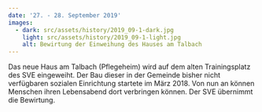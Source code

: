 ```yaml
---
date: '27. - 28. September 2019'
images:
  - dark: src/assets/history/2019_09-1-dark.jpg
    light: src/assets/history/2019_09-1-light.jpg
    alt: Bewirtung der Einweihung des Hauses am Talbach
---
```


Das neue Haus am Talbach (Pflegeheim) wird auf dem alten Trainingsplatz des SVE eingeweiht. Der Bau dieser in der Gemeinde bisher nicht verfügbaren sozialen Einrichtung startete im März 2018. Von nun an können Menschen ihren Lebensabend dort verbringen können. Der SVE übernimmt die Bewirtung.
